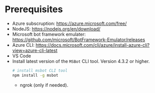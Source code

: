 # Prerequisites
- Azure subscruption: https://azure.microsoft.com/free/
- NodeJS: https://nodejs.org/en/download/
- Microsoft bot framework emulater: https://github.com/microsoft/BotFramework-Emulator/releases
- Azure CLI: https://docs.microsoft.com/cli/azure/install-azure-cli?view=azure-cli-latest
- VS Code
- Install latest version of the `MSBot` CLI tool. Version 4.3.2 or higher.
    ```bash
    # install msbot CLI tool
    npm install -g msbot
    ```
    - ngrok (only if needed).
